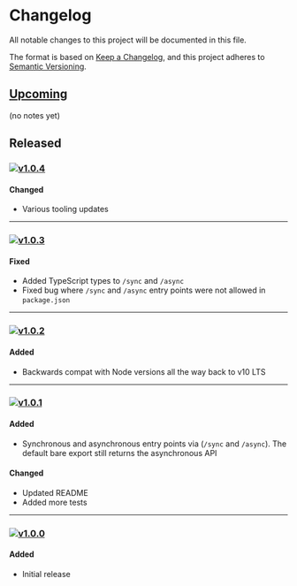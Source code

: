 [v1.0.4]: https://github.com/Xunnamius/webpack-node-module-types/compare/v1.0.3...v1.0.4
[v1.0.3]: https://github.com/Xunnamius/webpack-node-module-types/compare/v1.0.2...v1.0.3
[v1.0.2]: https://github.com/Xunnamius/webpack-node-module-types/compare/v1.0.1...v1.0.2
[v1.0.1]: https://github.com/Xunnamius/webpack-node-module-types/compare/v1.0.0...v1.0.1
[v1.0.0]: https://github.com/Xunnamius/webpack-node-module-types/releases/tag/v1.0.0

[https://keepachangelog.com/en/1.0.0/]::

[types of changes]::
  [added]:: (for new features)
  [changed]:: (for changes in existing functionality)
  [deprecated]:: (for soon-to-be removed features)
  [removed]:: (for now removed features)
  [fixed]:: (for any bug fixes)
  [security]:: (in case of vulnerabilities)

# Changelog
All notable changes to this project will be documented in this file.

The format is based on [Keep a Changelog](https://keepachangelog.com/en/1.0.0/),
and this project adheres to [Semantic Versioning](https://semver.org/spec/v2.0.0.html).

## [Upcoming]

(no notes yet)

## Released

### [![v1.0.4](https://api.ergodark.com/badges/github-tag-date/xunnamius/webpack-node-module-types/v1.0.4)][v1.0.4]
#### Changed
- Various tooling updates

---

### [![v1.0.3](https://api.ergodark.com/badges/github-tag-date/xunnamius/webpack-node-module-types/v1.0.3)][v1.0.3]
#### Fixed
- Added TypeScript types to `/sync` and `/async`
- Fixed bug where `/sync` and `/async` entry points were not allowed in `package.json`

---

### [![v1.0.2](https://api.ergodark.com/badges/github-tag-date/xunnamius/webpack-node-module-types/v1.0.2)][v1.0.2]
#### Added
- Backwards compat with Node versions all the way back to v10 LTS

---

### [![v1.0.1](https://api.ergodark.com/badges/github-tag-date/xunnamius/webpack-node-module-types/v1.0.1)][v1.0.1]
#### Added
- Synchronous and asynchronous entry points via (`/sync` and `/async`). The
  default bare export still returns the asynchronous API

#### Changed
- Updated README
- Added more tests

---

### [![v1.0.0](https://api.ergodark.com/badges/github-tag-date/xunnamius/webpack-node-module-types/v1.0.0)][v1.0.0]
#### Added
- Initial release

[Upcoming]: https://github.com/Xunnamius/webpack-node-module-types/compare/main...develop
